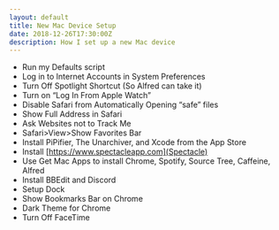```yaml
---
layout: default
title: New Mac Device Setup
date: 2018-12-26T17:30:00Z
description: How I set up a new Mac device
---
```


 * Run my Defaults script
 * Log in to Internet Accounts in System Preferences
 * Turn Off Spotlight Shortcut (So Alfred can take it)
 * Turn on “Log In From Apple Watch”
 * Disable Safari from Automatically Opening “safe” files
 * Show Full Address in Safari
 * Ask Websites not to Track Me
 * Safari>View>Show Favorites Bar
 * Install PiPifier, The Unarchiver, and Xcode from the App Store
 * Install [https://www.spectacleapp.com](Spectacle)
 * Use Get Mac Apps to install Chrome, Spotify, Source Tree, Caffeine, Alfred
 * Install BBEdit and Discord
 * Setup Dock
 * Show Bookmarks Bar on Chrome
 * Dark Theme for Chrome
 * Turn Off FaceTime
